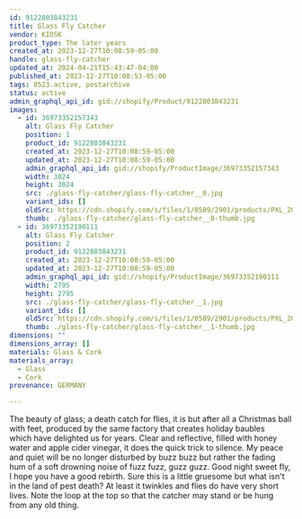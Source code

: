 ```yaml
---
id: 9122803843231
title: Glass Fly Catcher
vendor: KIOSK
product_type: The later years
created_at: 2023-12-27T10:08:59-05:00
handle: glass-fly-catcher
updated_at: 2024-04-21T15:43:47-04:00
published_at: 2023-12-27T10:08:53-05:00
tags: 0523.active, postarchive
status: active
admin_graphql_api_id: gid://shopify/Product/9122803843231
images:
  - id: 36973352157343
    alt: Glass Fly Catcher
    position: 1
    product_id: 9122803843231
    created_at: 2023-12-27T10:08:59-05:00
    updated_at: 2023-12-27T10:08:59-05:00
    admin_graphql_api_id: gid://shopify/ProductImage/36973352157343
    width: 3024
    height: 3024
    src: ./glass-fly-catcher/glass-fly-catcher__0.jpg
    variant_ids: []
    oldSrc: https://cdn.shopify.com/s/files/1/0589/2901/products/PXL_20230203_162051937.jpg?v=1703689739
    thumb: ./glass-fly-catcher/glass-fly-catcher__0-thumb.jpg
  - id: 36973352190111
    alt: Glass Fly Catcher
    position: 2
    product_id: 9122803843231
    created_at: 2023-12-27T10:08:59-05:00
    updated_at: 2023-12-27T10:08:59-05:00
    admin_graphql_api_id: gid://shopify/ProductImage/36973352190111
    width: 2795
    height: 2795
    src: ./glass-fly-catcher/glass-fly-catcher__1.jpg
    variant_ids: []
    oldSrc: https://cdn.shopify.com/s/files/1/0589/2901/products/PXL_20230204_124433240.jpg?v=1703689739
    thumb: ./glass-fly-catcher/glass-fly-catcher__1-thumb.jpg
dimensions: ""
dimensions_array: []
materials: Glass & Cork
materials_array:
  - Glass
  - Cork
provenance: GERMANY

---
```


The beauty of glass; a death catch for flies, it is but after all a Christmas ball with feet, produced by the same factory that creates holiday baubles which have delighted us for years. Clear and reflective, filled with honey water and apple cider vinegar, it does the quick trick to silence. My peace and quiet will be no longer disturbed by buzz buzz but rather the fading hum of a soft drowning noise of fuzz fuzz, guzz guzz. Good night sweet fly, I hope you have a good rebirth. Sure this is a little gruesome but what isn't in the land of pest death? At least it twinkles and flies do have very short lives. Note the loop at the top so that the catcher may stand or be hung from any old thing.